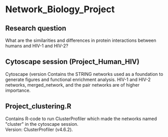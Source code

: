 # Network_Biology_Project

## Research question
What are the similarities and differences in protein interactions between humans and HIV-1 and HIV-2?

## Cytoscape session (Project_Human_HIV)
Cytoscape (version Contains the STRING networks used as a foundation to generate figures and functional enrichment analysis. HIV-1 and HIV-2 networks, merged_network, and the pair networks are of higher importance. 

## Project_clustering.R
Contains R-code to run ClusterProfiler which made the networks named "cluster" in the cytoscape session. <br>
Version: ClusterProfiler (v4.6.2).

